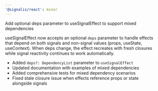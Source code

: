 ```yaml
---
'@signalis/react': minor
---
```


Add optional deps parameter to useSignalEffect to support mixed dependencies

useSignalEffect now accepts an optional `deps` parameter to handle effects that depend on both signals and non-signal values (props, useState, useContext). When deps change, the effect recreates with fresh closures while signal reactivity continues to work automatically.

- Added `deps?: DependencyList` parameter to `useSignalEffect`
- Updated documentation with examples of mixed dependencies
- Added comprehensive tests for mixed dependency scenarios
- Fixed stale closure issue when effects reference props or state alongside signals
